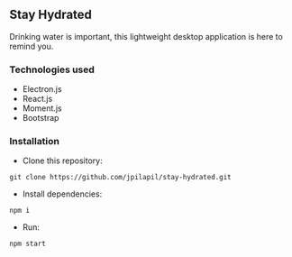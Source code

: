## Stay Hydrated

Drinking water is important, this lightweight desktop application is here to remind you.


### Technologies used

- Electron.js
- React.js
- Moment.js
- Bootstrap


### Installation

- Clone this repository:
<pre><code>git clone https://github.com/jpilapil/stay-hydrated.git
</code></pre>


- Install dependencies:
<pre><code>npm i
</code></pre>


- Run:
<pre><code>npm start
</code></pre>
